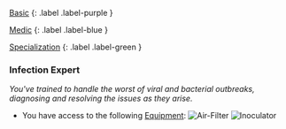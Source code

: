 
[Basic](Game/Advancement-List?Basic=true)
{: .label .label-purple }

[Medic](Game/Medic)
{: .label .label-blue }

[Specialization](Game/Advancement-List?Specialization=true)
{: .label .label-green }
### Infection Expert
*You've trained to handle the worst of viral and bacterial outbreaks, diagnosing and resolving the issues as they arise.*
* You have access to the following [Equipment](Core/Equipment):
![Air-Filter](Game/Blocks/Air-Filter)
![Inoculator](Game/Blocks/Inoculator)
